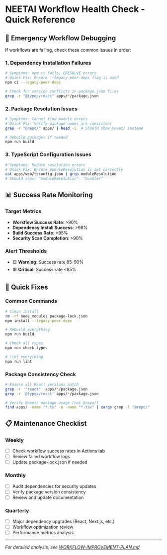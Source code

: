 # NEETAI Workflow Health Check - Quick Reference

## 🚨 Emergency Workflow Debugging

If workflows are failing, check these common issues in order:

### 1. Dependency Installation Failures
```bash
# Symptoms: npm ci fails, ERESOLVE errors
# Quick Fix: Ensure --legacy-peer-deps flag is used
npm ci --legacy-peer-deps

# Check for version conflicts in package.json files
grep -r "@types/react" apps/*/package.json
```

### 2. Package Resolution Issues  
```bash
# Symptoms: Cannot find module errors
# Quick Fix: Verify package names are consistent
grep -r "@repo/" apps/ | head -5  # Should show @neet/ instead

# Rebuild packages if needed
npm run build
```

### 3. TypeScript Configuration Issues
```bash
# Symptoms: Module resolution errors
# Quick Fix: Ensure moduleResolution is set correctly
cat apps/web/tsconfig.json | grep moduleResolution
# Should show: "moduleResolution": "bundler"
```

## 📊 Success Rate Monitoring

### Target Metrics
- **Workflow Success Rate**: >90%
- **Dependency Install Success**: >98%  
- **Build Success Rate**: >95%
- **Security Scan Completion**: >90%

### Alert Thresholds
- 🟨 **Warning**: Success rate 85-90%
- 🟥 **Critical**: Success rate <85%

## 🔧 Quick Fixes

### Common Commands
```bash
# Clean install
rm -rf node_modules package-lock.json
npm install --legacy-peer-deps

# Rebuild everything
npm run build

# Check all types
npm run check-types

# Lint everything
npm run lint
```

### Package Consistency Check
```bash
# Ensure all React versions match
grep -r '"react"' apps/*/package.json
grep -r '@types/react' apps/*/package.json

# Verify @neet/ package usage (not @repo/)
find apps/ -name "*.ts" -o -name "*.tsx" | xargs grep -l "@repo/"
```

## 📋 Maintenance Checklist

### Weekly
- [ ] Check workflow success rates in Actions tab
- [ ] Review failed workflow logs
- [ ] Update package-lock.json if needed

### Monthly  
- [ ] Audit dependencies for security updates
- [ ] Verify package version consistency
- [ ] Review and update documentation

### Quarterly
- [ ] Major dependency upgrades (React, Next.js, etc.)
- [ ] Workflow optimization review
- [ ] Performance metrics analysis

---

*For detailed analysis, see [WORKFLOW-IMPROVEMENT-PLAN.md](./WORKFLOW-IMPROVEMENT-PLAN.md)*